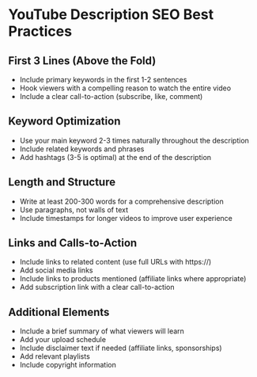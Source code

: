 # YouTube Description SEO Best Practices

## First 3 Lines (Above the Fold)
- Include primary keywords in the first 1-2 sentences
- Hook viewers with a compelling reason to watch the entire video
- Include a clear call-to-action (subscribe, like, comment)

## Keyword Optimization
- Use your main keyword 2-3 times naturally throughout the description
- Include related keywords and phrases
- Add hashtags (3-5 is optimal) at the end of the description

## Length and Structure
- Write at least 200-300 words for a comprehensive description
- Use paragraphs, not walls of text
- Include timestamps for longer videos to improve user experience

## Links and Calls-to-Action
- Include links to related content (use full URLs with https://)
- Add social media links
- Include links to products mentioned (affiliate links where appropriate)
- Add subscription link with a clear call-to-action

## Additional Elements
- Include a brief summary of what viewers will learn
- Add your upload schedule
- Include disclaimer text if needed (affiliate links, sponsorships)
- Add relevant playlists
- Include copyright information